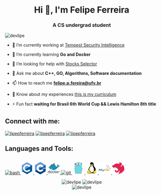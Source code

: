 <h1 align="center">Hi 👋, I'm Felipe Ferreira</h1>
<h3 align="center">A CS undergrad student</h3>

<p align="left"> <img src="https://komarev.com/ghpvc/?username=devlipe&label=Profile%20views&color=0e75b6&style=flat" alt="devlipe" /> </p>

- 🔭 I’m currently working at [Tempest Security Intelligence](https://www.tempest.com.br/)

- 🌱 I’m currently learning **Go and Docker**

- 🤝 I’m looking for help with [Stocks Selector](https://github.com/devlipe/stocks-selector)

- 💬 Ask me about **C++, GO, Algorithms, Software documentation**

- 📫 How to reach me **felipe.p.fereira@ufv.br**

- 📄 Know about my experiences [this is my curriculum](https://drive.google.com/file/d/1v3EY25wofuHvN7ioTw1ytQTf_18GULtR/view?usp=sharing)

- ⚡ Fun fact **waiting for Brasil 6th World Cup && Lewis Hamilton 8th title**

## Connect with me:
<p align="left">
<a href="https://twitter.com/lipepferreira" target="blank"><img align="center" src="https://raw.githubusercontent.com/rahuldkjain/github-profile-readme-generator/master/src/images/icons/Social/twitter.svg" alt="lipepferreira" height="30" width="40" /></a>
<a href="https://linkedin.com/in/lipepferreira" target="blank"><img align="center" src="https://raw.githubusercontent.com/rahuldkjain/github-profile-readme-generator/master/src/images/icons/Social/linked-in-alt.svg" alt="lipepferreira" height="30" width="40" /></a>
<a href="https://instagram.com/lipepferreira" target="blank"><img align="center" src="https://raw.githubusercontent.com/rahuldkjain/github-profile-readme-generator/master/src/images/icons/Social/instagram.svg" alt="lipepferreira" height="30" width="40" /></a>
</p>

## Languages and Tools:
<div style="display: inline-block">

<p align="left"> 
    <a href="https://www.gnu.org/software/bash/" target="_blank" rel="noreferrer"> <img src="https://www.vectorlogo.zone/logos/gnu_bash/gnu_bash-icon.svg" alt="bash" width="40" height="40"/> </a>
    <a href="https://www.cprogramming.com/" target="_blank" rel="noreferrer"> <img src="https://raw.githubusercontent.com/devicons/devicon/master/icons/c/c-original.svg" alt="c" width="40" height="40"/> </a>
    <a href="https://www.w3schools.com/cpp/" target="_blank" rel="noreferrer"> <img src="https://raw.githubusercontent.com/devicons/devicon/master/icons/cplusplus/cplusplus-original.svg" alt="cplusplus" width="40" height="40"/> </a> 
    <a href="https://www.docker.com/" target="_blank" rel="noreferrer"> <img src="https://raw.githubusercontent.com/devicons/devicon/master/icons/docker/docker-original-wordmark.svg" alt="docker" width="40" height="40"/> </a>
    <a href="https://git-scm.com/" target="_blank" rel="noreferrer"> <img src="https://www.vectorlogo.zone/logos/git-scm/git-scm-icon.svg" alt="git" width="40" height="40"/> </a> 
    <a href="https://golang.org" target="_blank" rel="noreferrer"> <img src="https://raw.githubusercontent.com/devicons/devicon/master/icons/go/go-original.svg" alt="go" width="40" height="40"/> </a>
    <a href="https://www.linux.org/" target="_blank" rel="noreferrer"> <img src="https://raw.githubusercontent.com/devicons/devicon/master/icons/linux/linux-original.svg" alt="linux" width="40" height="40"/> </a> 
    <a href="https://www.mysql.com/" target="_blank" rel="noreferrer"> <img src="https://raw.githubusercontent.com/devicons/devicon/master/icons/mysql/mysql-original-wordmark.svg" alt="mysql" width="40" height="40"/> </a> 
    <a href="https://nestjs.com/" target="_blank" rel="noreferrer"> <img src="https://raw.githubusercontent.com/devicons/devicon/master/icons/nestjs/nestjs-plain.svg" alt="nestjs" width="40" height="40"/> </a>   
</p>
</div>

<div align="center">
  <img height="180em"src="https://github-readme-stats.vercel.app/api/top-langs?username=devlipe&show_icons=true&locale=en&layout=compact" alt="devlipe" />
  <img height="180em" src="https://github-readme-stats.vercel.app/api?username=devlipe&show_icons=true&locale=en" alt="devlipe" />
</div>
<div align="center">
  <img height="180em" src="https://github-readme-streak-stats.herokuapp.com/?user=devlipe&" alt="devlipe" />
</div>
